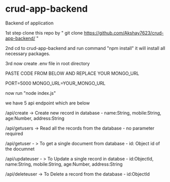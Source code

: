 # crud-app-backend
Backend of application

1st step clone this repo by " git clone https://github.com/Akshay7623/crud-app-backend/ "

2nd cd to crud-app-backend and run command "npm install" it will install all necessary packages.

3rd now create .env file in root directory

PASTE CODE FROM BELOW AND REPLACE YOUR MONGO_URL

PORT=5000
MONGO_URL=YOUR_MONGO_URL

now run "node index.js"

we have 5 api endpoint which are below

/api/create -> Create new record in database  - name:String, mobile:String, age:Number, address:String

/api/getusers -> Read all the records from the database - no parameter required

/api/getuser - > To get a single document from database - id: Object id of the documnet

/api/updateuser - > To Update a single record in databse - id:ObjectId, name:String, mobile:String, age:Number, address:String

/api/deleteuser -> To Delete a record from the database - id:ObjectId

